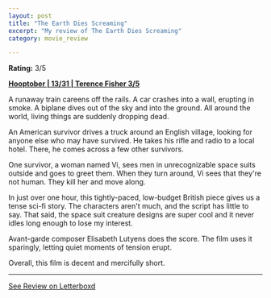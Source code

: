 ```yaml
---
layout: post
title: "The Earth Dies Screaming"
excerpt: "My review of The Earth Dies Screaming"
category: movie_review

---
```


**Rating:** 3/5

<b><a href="https://boxd.it/pRQY0/detail">Hooptober | 13/31 | Terence Fisher 3/5</a></b>

A runaway train careens off the rails. A car crashes into a wall, erupting in smoke. A biplane dives out of the sky and into the ground. All around the world, living things are suddenly dropping dead.

An American survivor drives a truck around an English village, looking for anyone else who may have survived. He takes his rifle and radio to a local hotel. There, he comes across a few other survivors.

One survivor, a woman named Vi, sees men in unrecognizable space suits outside and goes to greet them. When they turn around, Vi sees that they're not human. They kill her and move along.

In just over one hour, this tightly-paced, low-budget British piece gives us a tense sci-fi story. The characters aren't much, and the script has little to say. That said, the space suit creature designs are super cool and it never idles long enough to lose my interest.

Avant-garde composer Elisabeth Lutyens does the score. The film uses it sparingly, letting quiet moments of tension erupt.

Overall, this film is decent and mercifully short.

<hr>

[See Review on Letterboxd](https://boxd.it/8k10V3)
